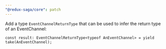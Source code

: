 ```yaml
---
"@redux-saga/core": patch
---
```


Add a type `EventChannelReturnType` that can be used to infer the return type of an EventChannel:

```
const result: EventChannelReturnType<typeof AnEventChannel> = yield take(AnEventChannel);
```
